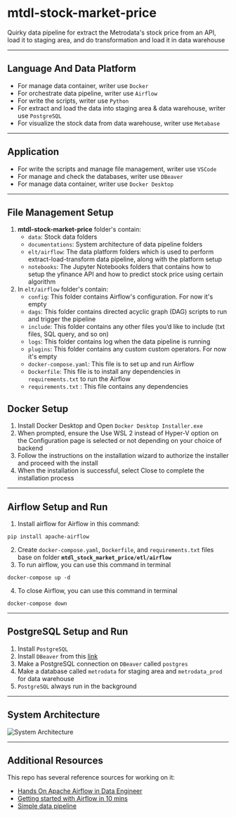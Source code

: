 # mtdl-stock-market-price
Quirky data pipeline for extract the Metrodata's stock price from an API, load it to staging area, and do transformation and load it in data warehouse

---

## Language And Data Platform
* For manage data container, writer use `Docker`
* For orchestrate data pipeline, writer use `Airflow`
* For write the scripts, writer use `Python`
* For extract and load the data into staging area & data warehouse, writer use `PostgreSQL`
* For visualize the stock data from data warehouse, writer use `Metabase`
---

## Application
* For write the scripts and manage file management, writer use `VSCode`
* For manage and check the databases, writer use `DBeaver`
* For manage data container, writer use `Docker Desktop`
---

## File Management Setup
1. **mtdl-stock-market-price** folder's contain:
    * `data`: Stock data folders
    * `documentations`: System architecture of data pipeline folders
    * `elt/airflow`: The data platform folders which is used to perform extract-load-transform data pipeline, along with the platform setup
    * `notebooks`: The Jupyter Notebooks folders that contains how to setup the yfinance API and how to predict stock price using certain algorithm
2. In `elt/airflow` folder's contain:
    * `config`: This folder contains Airflow's configuration. For now it's empty
    * `dags`: This folder contains directed acyclic graph (DAG) scripts to run and trigger the pipeline
    * `include`: This folder contains any other files you’d like to include (txt files, SQL query, and so on)
    * `logs`: This folder contains log when the data pipeline is running
    * `plugins`: This folder contains any custom custom operators. For now it's empty
    * `docker-compose.yaml`: This file is to set up and run Airflow
    * `Dockerfile`: This file is to install any dependencies in `requirements.txt` to run the Airflow
    * `requirements.txt` : This file contains any dependencies 

## Docker Setup
1. Install Docker Desktop and Open `Docker Desktop Installer.exe`
2. When prompted, ensure the Use WSL 2 instead of Hyper-V option on the Configuration page is selected or not depending on your choice of backend
3. Follow the instructions on the installation wizard to authorize the installer and proceed with the install
4. When the installation is successful, select Close to complete the installation process
---

## Airflow Setup and Run
1. Install airflow for Airflow in this command:
```
pip install apache-airflow
```
2. Create `docker-compose.yaml`, `Dockerfile`, and `requirements.txt` files base on folder **`mtdl_stock_market_price/etl/airflow`**
3. To run airflow, you can use this command in terminal
```
docker-compose up -d
```

4. To close Airflow, you can use this command in terminal
```
docker-compose down
```
---

## PostgreSQL Setup and Run
1. Install `PostgreSQL`
2. Install `DBeaver` from this [link](https://dbeaver.io/)
3. Make a PostgreSQL connection on `DBeaver` called `postgres`
4. Make a database called `metrodata` for staging area and `metrodata_prod` for data warehouse
5. `PostgreSQL` always run in the background
---

## System Architecture
![System Architecture](https://github.com/syauqikhosyi/mtdl-stock-market-price/blob/main/mtdl-stock-market-price/documentations/System-Architecture.png)

---

## Additional Resources
This repo has several reference sources for working on it:
* [Hands On Apache Airflow in Data Engineer](https://github.com/saipulrx/de-basic-class-airflow)
* [Getting started with Airflow in 10 mins](https://marclamberti.com/blog/getting-started-airflow/)
* [Simple data pipeline](https://github.com/goFrendiAsgard/platform-data)